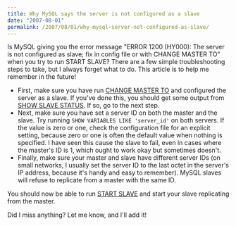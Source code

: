 ```yaml
---
title: Why MySQL says the server is not configured as a slave
date: "2007-08-01"
permalink: /2007/08/01/why-mysql-server-not-configured-as-slave/
---
```

Is MySQL giving you the error message "ERROR 1200 (HY000): The server is not configured as slave; fix in config file or with CHANGE MASTER TO" when you try to run START SLAVE? There are a few simple troubleshooting steps to take, but I always forget what to do. This article is to help me remember in the future!

*   First, make sure you have run [CHANGE MASTER TO][1] and configured the server as a slave. If you've done this, you should get some output from [SHOW SLAVE STATUS][2]. If so, go to the next step.
*   Next, make sure you have set a server ID on both the master and the slave. Try running `SHOW VARIABLES LIKE 'server_id'` on both servers. If the value is zero or one, check the configuration file for an explicit setting, because zero or one is often the default value when nothing is specified. I have seen this cause the slave to fail, even in cases where the master's ID is 1, which ought to work okay but sometimes doesn't.
*   Finally, make sure your master and slave have different server IDs (on small networks, I usually set the server ID to the last octet in the server's IP address, because it's handy and easy to remember). MySQL slaves will refuse to replicate from a master with the same ID.

You should now be able to run [START SLAVE][3] and start your slave replicating from the master.

Did I miss anything? Let me know, and I'll add it!

 [1]: http://dev.mysql.com/doc/en/change-master-to.html
 [2]: http://dev.mysql.com/doc/en/show-slave-status.html
 [3]: http://dev.mysql.com/doc/en/start-slave.html
